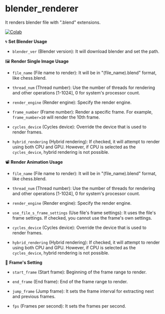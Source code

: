 # blender_renderer
It renders blender file with ".blend" extensions.

[![Colab](https://img.shields.io/badge/Colab-F9AB00?style=for-the-badge&logo=googlecolab&color=525252)](https://colab.research.google.com/github/09u2h4n/blender_renderer/blob/main/blender_renderer_v01.ipynb)

🌀 **Set Blender Usage**

- `blender_ver` (Blender version): It will download blender and set the path.

🖼️ **Render Single Image Usage**

- `file_name` (File name to render): It will be in "(file_name).blend" format, like chess.blend.

- `thread_num` (Thread number): Use the number of threads for rendering and other operations [1-1024], 0 for system's processor count.

- `render_engine` (Render engine): Specify the render engine.

- `frame_number` (Frame number): Render a specific frame. For example, `frame_number=10` will render the 10th frame.

- `cycles_device` (Cycles device): Override the device that is used to render frames.

- `hybrid_rendering` (Hybrid rendering): If checked, it will attempt to render using both CPU and GPU. However, if CPU is selected as the `cycles_device`, hybrid rendering is not possible.

📽️ **Render Animation Usage**

- `file_name` (File name to render): It will be in "(file_name).blend" format, like chess.blend.

- `thread_num` (Thread number): Use the number of threads for rendering and other operations [1-1024], 0 for system's processor count.

- `render_engine` (Render engine): Specify the render engine.

- `use_file_s_frame_settings` (Use file's frame settings): It uses the file's frame settings. If checked, you cannot use the frame's own settings.

- `cycles_device` (Cycles device): Override the device that is used to render frames.

- `hybrid_rendering` (Hybrid rendering): If checked, it will attempt to render using both CPU and GPU. However, if CPU is selected as the `cycles_device`, hybrid rendering is not possible.

📅 **Frame's Setting**

- `start_frame` (Start frame): Beginning of the frame range to render.

- `end_frame` (End frame): End of the frame range to render.

- `jump_frame` (Jump frame): It sets the frame interval for extracting next and previous frames.

- `fps` (Frames per second): It sets the frames per second.
